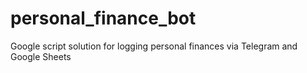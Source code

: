 # personal_finance_bot
Google script solution for logging personal finances via Telegram and Google Sheets
